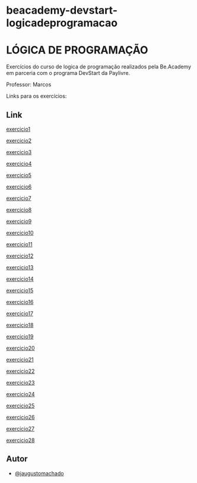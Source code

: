 # beacademy-devstart-logicadeprogramacao




# LÓGICA DE PROGRAMAÇÃO
Exercícios do curso de logica de programação realizados pela Be.Academy em parceria com o programa DevStart da Paylivre.

Professor: Marcos

Links para os exercícios:

##  Link

[exercicio1](https://github.com/jaugustomachado/beacademy-devstart-logicadeprogramacao/blob/main/exercicio1.py)

[exercicio2](https://github.com/jaugustomachado/beacademy-devstart-logicadeprogramacao/blob/main/exercicio2.py)

[exercicio3](https://github.com/jaugustomachado/beacademy-devstart-logicadeprogramacao/blob/main/exercicio3.py)

[exercicio4](https://github.com/jaugustomachado/beacademy-devstart-logicadeprogramacao/blob/main/exercicio4.py)

[exercicio5](https://github.com/jaugustomachado/beacademy-devstart-logicadeprogramacao/blob/main/exercicio5.py)

[exercicio6](https://github.com/jaugustomachado/beacademy-devstart-logicadeprogramacao/blob/main/exercicio6.py)

[exercicio7](https://github.com/jaugustomachado/beacademy-devstart-logicadeprogramacao/blob/main/exercicio7.py)

[exercicio8](https://github.com/jaugustomachado/beacademy-devstart-logicadeprogramacao/blob/main/exercicio8.py)

[exercicio9](https://github.com/jaugustomachado/beacademy-devstart-logicadeprogramacao/blob/main/exercicio9.py)

[exercicio10](https://github.com/jaugustomachado/beacademy-devstart-logicadeprogramacao/blob/main/exercicio10.py)

[exercicio11](https://github.com/jaugustomachado/beacademy-devstart-logicadeprogramacao/blob/main/exercicio11.py)

[exercicio12](https://github.com/jaugustomachado/beacademy-devstart-logicadeprogramacao/blob/main/exercicio12.py)

[exercicio13](https://github.com/jaugustomachado/beacademy-devstart-logicadeprogramacao/blob/main/exercicio13.py)

[exercicio14](https://github.com/jaugustomachado/beacademy-devstart-logicadeprogramacao/blob/main/exercicio14.py)

[exercicio15](https://github.com/jaugustomachado/beacademy-devstart-logicadeprogramacao/blob/main/exercicio15.py)

[exercicio16](https://github.com/jaugustomachado/beacademy-devstart-logicadeprogramacao/blob/main/exercicio16.py)

[exercicio17](https://github.com/jaugustomachado/beacademy-devstart-logicadeprogramacao/blob/main/exercicio17.py)

[exercicio18](https://github.com/jaugustomachado/beacademy-devstart-logicadeprogramacao/blob/main/exercicio18.py)

[exercicio19](https://github.com/jaugustomachado/beacademy-devstart-logicadeprogramacao/blob/main/exercicio19.py)

[exercicio20](https://github.com/jaugustomachado/beacademy-devstart-logicadeprogramacao/blob/main/exercicio20.py)

[exercicio21](https://github.com/jaugustomachado/beacademy-devstart-logicadeprogramacao/blob/main/exercicio21.py)

[exercicio22](https://github.com/jaugustomachado/beacademy-devstart-logicadeprogramacao/blob/main/exercicio22.py)

[exercicio23](https://github.com/jaugustomachado/beacademy-devstart-logicadeprogramacao/blob/main/exercicio23.py)

[exercicio24](https://github.com/jaugustomachado/beacademy-devstart-logicadeprogramacao/blob/main/exercicio24.py)

[exercicio25](https://github.com/jaugustomachado/beacademy-devstart-logicadeprogramacao/blob/main/exercicio25.py)

[exercicio26](https://github.com/jaugustomachado/beacademy-devstart-logicadeprogramacao/blob/main/exercicio26.py)

[exercicio27](https://github.com/jaugustomachado/beacademy-devstart-logicadeprogramacao/blob/main/exercicio27.py)

[exercicio28](https://github.com/jaugustomachado/beacademy-devstart-logicadeprogramacao/blob/main/exercicio28.py)

## Autor

- [@jaugustomachado](https://github.com/jaugustomachado)
